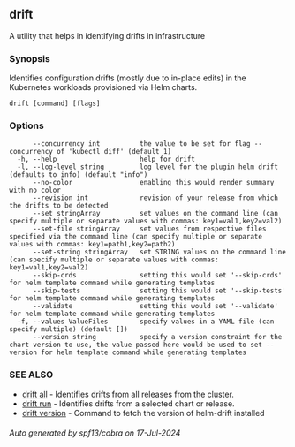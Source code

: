 ## drift

A utility that helps in identifying drifts in infrastructure

### Synopsis

Identifies configuration drifts (mostly due to in-place edits) in the Kubernetes workloads provisioned via Helm charts.

```
drift [command] [flags]
```

### Options

```
      --concurrency int          the value to be set for flag --concurrency of 'kubectl diff' (default 1)
  -h, --help                     help for drift
  -l, --log-level string         log level for the plugin helm drift (defaults to info) (default "info")
      --no-color                 enabling this would render summary with no color
      --revision int             revision of your release from which the drifts to be detected
      --set stringArray          set values on the command line (can specify multiple or separate values with commas: key1=val1,key2=val2)
      --set-file stringArray     set values from respective files specified via the command line (can specify multiple or separate values with commas: key1=path1,key2=path2)
      --set-string stringArray   set STRING values on the command line (can specify multiple or separate values with commas: key1=val1,key2=val2)
      --skip-crds                setting this would set '--skip-crds' for helm template command while generating templates
      --skip-tests               setting this would set '--skip-tests' for helm template command while generating templates
      --validate                 setting this would set '--validate' for helm template command while generating templates
  -f, --values ValueFiles        specify values in a YAML file (can specify multiple) (default [])
      --version string           specify a version constraint for the chart version to use, the value passed here would be used to set --version for helm template command while generating templates
```

### SEE ALSO

* [drift all](drift_all.md)	 - Identifies drifts from all releases from the cluster.
* [drift run](drift_run.md)	 - Identifies drifts from a selected chart or release.
* [drift version](drift_version.md)	 - Command to fetch the version of helm-drift installed

###### Auto generated by spf13/cobra on 17-Jul-2024
